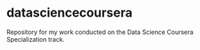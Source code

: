 # datasciencecoursera
Repository for my work conducted on the Data Science Coursera Specialization track.
